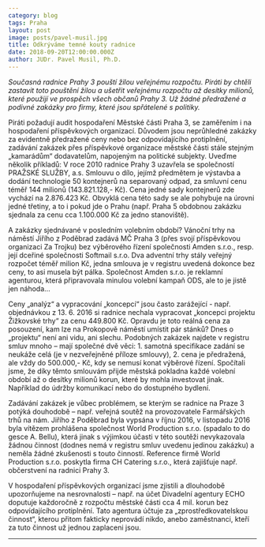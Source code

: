 ```yaml
---
category: blog
tags: Praha
layout: post
image: posts/pavel-musil.jpg
title: Odkrýváme temné kouty radnice
date: 2018-09-20T12:00:00.000Z
author: JUDr. Pavel Musil, Ph.D.
---
```


*Současná radnice Prahy 3 pouští žilou veřejnému rozpočtu. Piráti by chtěli zastavit toto pouštění žilou a ušetřit veřejnému rozpočtu až desítky milionů, které použijí ve prospěch všech občanů Prahy 3. Už žádné předražené a podivné zakázky pro firmy, které jsou spřátelené s politiky.*

Piráti požadují audit hospodaření Městské části Praha 3, se zaměřením i na hospodaření příspěvkových organizací. Důvodem jsou neprůhledné zakázky za evidentně předražené ceny nebo bez odpovídajícího protiplnění, zadávání zakázek přes příspěvkové organizace městské části stále stejným „kamarádům“ dodavatelům, napojeným na politické subjekty. Uveďme několik příkladů:
V roce 2010 radnice Prahy 3 uzavřela se společností PRAŽSKÉ SLUŽBY, a.s. Smlouvu o dílo, jejímž předmětem je výstavba a dodání technologie 50 kontejnerů na separovaný odpad, za smluvní cenu téměř 144 milionů (143.821.128,- Kč). Cena jedné sady kontejnerů zde vychází na 2.876.423 Kč. Obvyklá cena této sady se ale pohybuje na úrovni jedné třetiny, a to i pokud jde o Prahu (např. Praha 5 obdobnou zakázku sjednala za cenu cca 1.100.000 Kč za jedno stanoviště). 

A zakázky sjednávané v posledním volebním období? 
Vánoční trhy na náměstí Jiřího z Poděbrad zadává MČ Praha 3 (přes svojí příspěvkovou organizaci Za Trojku) bez výběrového řízení společnosti Amden s.r.o., resp. její dceřiné společnosti Softmail s.r.o. Dva adventní trhy stály veřejný rozpočet téměř milion Kč, jedna smlouva je v registru uvedená dokonce bez ceny, to asi musela být pálka. Společnost Amden s.r.o. je reklamní agenturou, která připravovala minulou volební kampaň ODS, ale to je jistě jen náhoda…  

Ceny „analýz“ a vypracování „koncepcí“ jsou často zarážející - např. objednávkou z 13. 6. 2016 si radnice nechala vypracovat „koncepci projektu Žižkovské trhy“ za cenu 449.800 Kč. Opravdu je toto reálná cena za posouzení, kam lze na Prokopově náměstí umístit pár stánků? Dnes o „projektu“ není ani vidu, ani slechu. Podobných zakázek najdete v registru smluv mnoho – mají společné dvě věci: 1. samotná specifikace zadání se neukáže celá (je v nezveřejněné příloze smlouvy), 2. cena je předražená, ale vždy do 500.000,- Kč, kdy se nemusí konat výběrové řízení.  Spočítali jsme, že díky těmto smlouvám přijde městská pokladna každé volební období až o desítky milionů korun, které by mohla investovat jinak. Například do údržby komunikací nebo do dostupného bydlení. 

Zadávání zakázek je vůbec problémem, se kterým se radnice na Praze 3 potýká douhodobě – např. veřejná soutěž na provozovatele Farmářských trhů na nám. Jiřího z Poděbrad byla vypsána v říjnu 2016, v listopadu 2016 byla vítězem prohlášena společnost World Production s.r.o. (spadalo to do gesce A. Bellu), která jinak s výjimkou účasti v této soutěži nevykazovala žádnou činnost (dodnes nemá v registru smluv uvedenu jedinou zakázku) a neměla žádné zkušenosti s touto činností. Reference firmě World Production s.r.o. poskytla firma CH Catering s.r.o., která zajišťuje např. občerstvení na radnici Prahy 3.

V hospodaření příspěvkových organizací jsme zjistili a dlouhodobě upozorňujeme na nesrovnalosti – např. na účet Divadelní agentury ECHO doputuje každoročně z rozpočtu městské části cca 4 mil. korun bez odpovídajícího protiplnění. Tato agentura účtuje za „zprostředkovatelskou činnost“, kterou přitom fakticky neprovádí nikdo, anebo zaměstnanci, kteří za tuto činnost už jednou zaplaceni jsou. 

- - -
